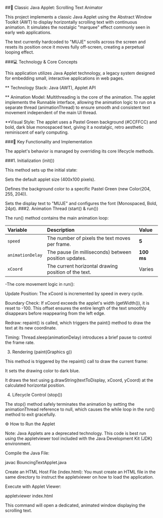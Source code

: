##📜 Classic Java Applet: Scrolling Text Animator

This project implements a classic Java Applet using the Abstract Window Toolkit 
(AWT) to display horizontally scrolling text with continuous animation. 
It simulates the nostalgic "marquee" effect commonly seen in early web 
applications.

The text currently hardcoded to "MUJE" scrolls across the screen and resets its 
position once it moves fully off-screen, creating a perpetual looping effect.

###💻 Technology & Core Concepts

This application utilizes Java Applet technology, a legacy system designed for
 embedding small, interactive applications in web pages.

** Technology Stack: Java (AWT), Applet API

** Animation Model: Multithreading is the core of the animation. 
The applet implements the Runnable interface, allowing the animation
 logic to run on a separate thread (animationThread) to ensure smooth and 
consistent text movement independent of the main UI thread.

**Visual Style: The applet uses a Pastel Green background (#CCFFCC) and bold,
 dark blue monospaced text, giving it a nostalgic, retro aesthetic reminiscent
 of early computing.

###🎯 Key Functionality and Implementation

The applet's behavior is managed by overriding its core lifecycle methods.

###1. Initialization (init())

This method sets up the initial state:

Sets the default applet size (400x100 pixels).

Defines the background color to a specific Pastel Green (new Color(204, 255, 204)).

Sets the display text to "MUJE" and configures the font (Monospaced, Bold, 24pt).
###2. Animation Thread (start() & run())

The run() method contains the main animation loop:

| Variable | Description | Value | 
| :--- | :--- | :--- | 
| `speed` | The number of pixels the text moves per frame. | **5** | 
| `animationDelay` | The pause (in milliseconds) between position updates. | **100 ms** | 
| `xCoord` | The current horizontal drawing position of the text. | Varies |


-The core movement logic in run():

Update Position: The xCoord is incremented by speed in every cycle.

Boundary Check: If xCoord exceeds the applet's width (getWidth()), it is reset to -100. This offset ensures the entire length of the text smoothly disappears before reappearing from the left edge.

Redraw: repaint() is called, which triggers the paint() method to draw the text at its new coordinate.

Timing: Thread.sleep(animationDelay) introduces a brief pause to control the frame rate.

3. Rendering (paint(Graphics g))

This method is triggered by the repaint() call to draw the current frame:

It sets the drawing color to dark blue.

It draws the text using g.drawString(textToDisplay, xCoord, yCoord) at the 
calculated horizontal position.

4. Lifecycle Control (stop())

The stop() method safely terminates the animation by setting the animationThread
 reference to null, which causes the while loop in the run() method to exit gracefully.

⚙️ How to Run the Applet

Note: Java Applets are a deprecated technology. This code is best run using the
 appletviewer tool included with the Java Development Kit (JDK) environment.

Compile the Java File:

javac BouncingTextApplet.java


Create an HTML Host File (index.html):
You must create an HTML file in the same directory to instruct the appletviewer 
on how to load the application.

<applet code="BouncingTextApplet.class" width="400" height="100">
</applet>


Execute with Applet Viewer:

appletviewer index.html


This command will open a dedicated, animated window displaying the scrolling text.